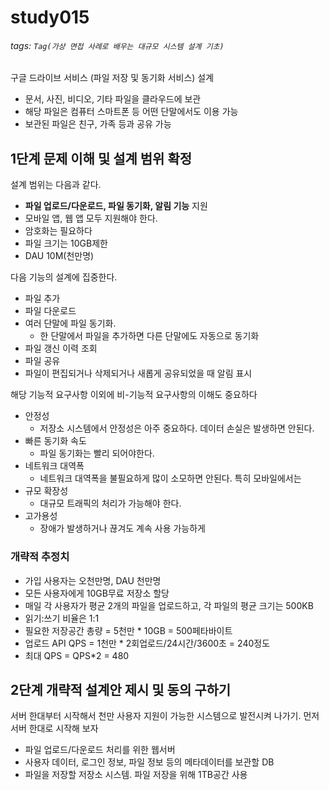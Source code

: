 # study015
###### tags: `Tag(가상 면접 사례로 배우는 대규모 시스템 설계 기초)`

구글 드라이브 서비스 (파일 저장 및 동기화 서비스) 설계

* 문서, 사진, 비디오, 기타 파일을 클라우드에 보관
* 해당 파일은 컴퓨터 스마트폰 등 어떤 단말에서도 이용 가능
* 보관된 파일은 친구, 가족 등과 공유 가능

## 1단계 문제 이해 및 설계 범위 확정

설계 범위는 다음과 같다.

* **파일 업로드/다운로드, 파일 동기화, 알림 기능** 지원
* 모바일 앱, 웹 앱 모두 지원해야 한다.
* 암호화는 필요하다
* 파일 크기는 10GB제한
* DAU 10M(천만명)

다음 기능의 설계에 집중한다.

* 파일 추가
* 파일 다운로드
* 여러 단말에 파일 동기화. 
    * 한 단말에서 파일을 추가하면 다른 단말에도 자동으로 동기화
* 파일 갱신 이력 조회
* 파일 공유
* 파일이 편집되거나 삭제되거나 새롭게 공유되었을 때 알림 표시

해당 기능적 요구사항 이외에 비-기능적 요구사항의 이해도 중요하다

* 안정성
    * 저장소 시스템에서 안정성은 아주 중요하다. 데이터 손실은 발생하면 안된다.
* 빠른 동기화 속도
    * 파일 동기화는 빨리 되어야한다.
* 네트워크 대역폭
    * 네트워크 대역폭을 불필요하게 많이 소모하면 안된다. 특히 모바일에서는
* 규모 확장성
    * 대규모 트래픽의 처리가 가능해야 한다.
* 고가용성
    * 장애가 발생하거나 끊겨도 계속 사용 가능하게

### 개략적 추정치

* 가입 사용자는 오천만명, DAU 천만명
* 모든 사용자에게 10GB무료 저장소 할당
* 매일 각 사용자가 평균 2개의 파일을 업로드하고, 각 파일의 평균 크기는 500KB
* 읽기:쓰기 비율은 1:1
* 필요한 저장공간 총량 = 5천만 * 10GB = 500페타바이트
* 업로드 API QPS = 1천만 * 2회업로드/24시간/3600초 = 240정도
* 최대 QPS = QPS*2 = 480

## 2단계 개략적 설계안 제시 및 동의 구하기

서버 한대부터 시작해서 천만 사용자 지원이 가능한 시스템으로 발전시켜 나가기.
먼저 서버 한대로 시작해 보자

* 파일 업로드/다운로드 처리를 위한 웹서버
* 사용자 데이터, 로그인 정보, 파일 정보 등의 메타데이터를 보관할 DB
* 파일을 저장할 저장소 시스템. 파일 저장을 위해 1TB공간 사용

